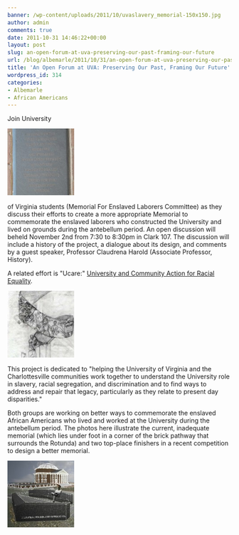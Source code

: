 ```yaml
---
banner: /wp-content/uploads/2011/10/uvaslavery_memorial-150x150.jpg
author: admin
comments: true
date: 2011-10-31 14:46:22+00:00
layout: post
slug: an-open-forum-at-uva-preserving-our-past-framing-our-future
url: /blog/albemarle/2011/10/31/an-open-forum-at-uva-preserving-our-past-framing-our-future/
title: 'An Open Forum at UVA: Preserving Our Past, Framing Our Future'
wordpress_id: 314
categories:
- Albemarle
- African Americans
---
```


Join University 

![](/wp-content/uploads/2011/10/uvaslavery_memorial-150x150.jpg)

of Virginia students (Memorial For Enslaved Laborers Committee) as they discuss their efforts to create a more appropriate Memorial to commemorate the enslaved laborers who constructed the University and lived on grounds during the antebellum period. An open discussion will beheld November 2nd from 7:30 to 8:30pm in Clark 107. The discussion will include a history of the project, a dialogue about its design, and comments by a guest speaker, Professor Claudrena Harold (Associate Professor, History).

A related effort is "Ucare:" [University and Community Action for Racial Equality](http://pages.shanti.virginia.edu/ucare/). 

![](/wp-content/uploads/2011/10/uvaslavery_firstplacememorial-150x150.jpg)

This project is dedicated to "helping the University of Virginia and the Charlottesville communities work together to understand  the University role in slavery, racial segregation, and discrimination  and to find ways to address and repair that legacy, particularly as they  relate to present day disparities."

Both groups are working on better ways to commemorate the enslaved African Americans who lived and worked at the University during the antebellum period. The photos here illustrate the current, inadequate memorial (which lies under foot in a corner of the brick pathway that surrounds the Rotunda) and two top-place finishers in a recent competition to design a better memorial.

![](/wp-content/uploads/2011/10/uvaslavery_secondplacememorial-150x150.jpg)


